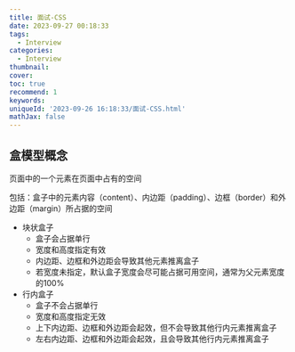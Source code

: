 ```yaml
---
title: 面试-CSS
date: 2023-09-27 00:18:33
tags:
  - Interview
categories:
  - Interview
thumbnail: 
cover: 
toc: true
recommend: 1
keywords: 
uniqueId: '2023-09-26 16:18:33/面试-CSS.html'
mathJax: false
---
```


## 盒模型概念

页面中的一个元素在页面中占有的空间

包括：盒子中的元素内容（content）、内边距（padding）、边框（border）和外边距（margin）所占据的空间

* 块状盒子
  * 盒子会占据单行
  * 宽度和高度指定有效
  * 内边距、边框和外边距会导致其他元素推离盒子
  * 若宽度未指定，默认盒子宽度会尽可能占据可用空间，通常为父元素宽度的100%
* 行内盒子
  * 盒子不会占据单行
  * 宽度和高度指定无效
  * 上下内边距、边框和外边距会起效，但不会导致其他行内元素推离盒子
  * 左右内边距、边框和外边距会起效，且会导致其他行内元素推离盒子
